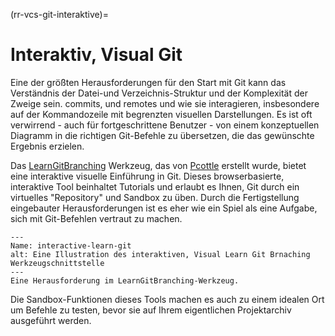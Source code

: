 (rr-vcs-git-interaktive)=
# Interaktiv, Visual Git

Eine der größten Herausforderungen für den Start mit Git kann das Verständnis der Datei-und Verzeichnis-Struktur und der Komplexität der Zweige sein. commits, und remotes und wie sie interagieren, insbesondere auf der Kommandozeile mit begrenzten visuellen Darstellungen. Es ist oft verwirrend - auch für fortgeschrittene Benutzer - von einem konzeptuellen Diagramm in die richtigen Git-Befehle zu übersetzen, die das gewünschte Ergebnis erzielen.

Das [LearnGitBranching](https://learngitbranching.js.org/) Werkzeug, das von [Pcottle](https://github.com/pcottle/learnGitBranching) erstellt wurde, bietet eine interaktive visuelle Einführung in Git. Dieses browserbasierte, interaktive Tool beinhaltet Tutorials und erlaubt es Ihnen, Git durch ein virtuelles "Repository" und Sandbox zu üben. Durch die Fertigstellung eingebauter Herausforderungen ist es eher wie ein Spiel als eine Aufgabe, sich mit Git-Befehlen vertraut zu machen.

```{figure} ../../figures/interactive-learn-git.png
---
Name: interactive-learn-git
alt: Eine Illustration des interaktiven, Visual Learn Git Brnaching Werkzeugschnittstelle
---
Eine Herausforderung im LearnGitBranching-Werkzeug.
```

Die Sandbox-Funktionen dieses Tools machen es auch zu einem idealen Ort um Befehle zu testen, bevor sie auf Ihrem eigentlichen Projektarchiv ausgeführt werden.
